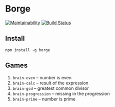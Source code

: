 # Borge

[![Maintainability](https://api.codeclimate.com/v1/badges/a99a88d28ad37a79dbf6/maintainability)](https://codeclimate.com/github/codeclimate/codeclimate/maintainability)
[![Build Status](https://travis-ci.org/rustamyusupov/project-lvl1-s486.svg?branch=master)](https://travis-ci.org/rustamyusupov/project-lvl1-s486)

## Install
`npm install -g borge`

## Games
1. `brain-even` – number is even
2. `brain-calc` – result of the expression
3. `brain-gcd` – greatest common divisor
4. `brain-progression` – missing in the progression
5. `brain-prime` – number is prime
